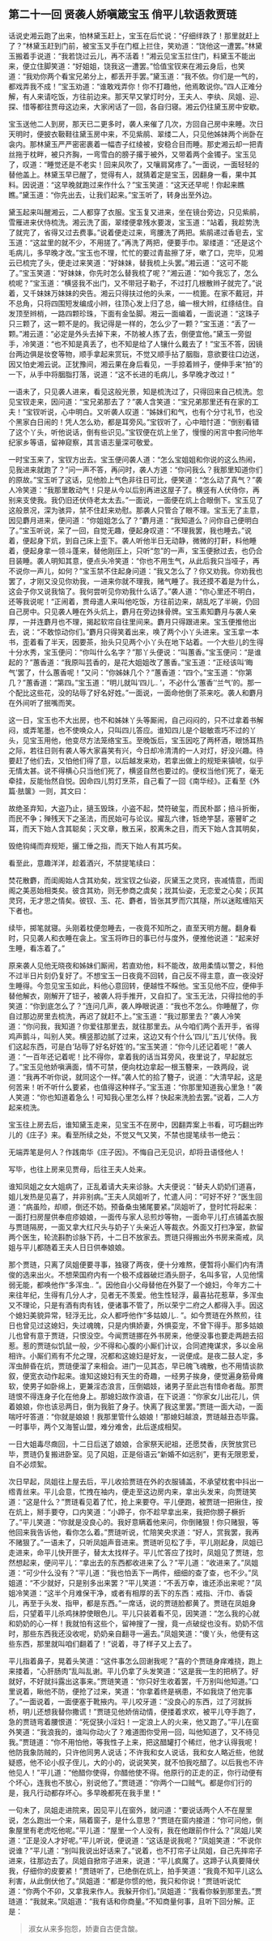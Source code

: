 ## 第二十一回 贤袭人娇嗔箴宝玉 俏平儿软语救贾琏


<p>话说史湘云跑了出来，怕林黛玉赶上，宝玉在后忙说：“仔细绊跌了！那里就赶上了？”林黛玉赶到门前，被宝玉叉手在门框上拦住，笑劝道：“饶他这一遭罢。”林黛玉搬着手说道：“我若饶过云儿，再不活着！”湘云见宝玉拦住门，料黛玉不能出来，便立住脚笑道：“好姐姐，饶我这一遭罢。”恰值宝钗来在湘云身后，也笑道：“我劝你两个看宝兄弟分上，都丢开手罢。”黛玉道：“我不依。你们是一气的，都戏弄我不成！”宝玉劝道：“谁敢戏弄你！你不打趣他，他焉敢说你。”四人正难分解，有人来请吃饭，方往前边来。那天早又掌灯时分，王夫人、李纨、凤姐、迎、探、惜等都往贾母这边来，大家闲话了一回，各自归寝。湘云仍往黛玉房中安歇。</p>
<p>宝玉送他二人到房，那天已二更多时，袭人来催了几次，方回自己房中来睡。次日天明时，便披衣靸鞋往黛玉房中来，不见紫鹃、翠缕二人，只见他姊妹两个尚卧在衾内。那林黛玉严严密密裹着一幅杏子红绫被，安稳合目而睡。那史湘云却一把青丝拖于枕畔，被只齐胸，一弯雪白的膀子撂于被外，又带着两个金镯子。宝玉见了，叹道：“睡觉还是不老实！回来风吹了，又嚷肩窝疼了。”一面说，一面轻轻的替他盖上。林黛玉早已醒了，觉得有人，就猜着定是宝玉，因翻身一看，果中其料。因说道：“这早晚就跑过来作什么？”宝玉笑道：“这天还早呢！你起来瞧瞧。”黛玉道：“你先出去，让我们起来。”宝玉听了，转身出至外边。</p>
<p>黛玉起来叫醒湘云，二人都穿了衣服。宝玉复又进来，坐在镜台旁边，只见紫鹃，雪雁进来伏侍梳洗。湘云洗了面，翠缕便拿残水要泼，宝玉道：“站着，我趁势洗了就完了，省得又过去费事。”说着便走过来，弯腰洗了两把。紫鹃递过香皂去，宝玉道：“这盆里的就不少，不用搓了。”再洗了两把，便要手巾。翠缕道：“还是这个毛病儿，多早晚才改。”宝玉也不理，忙忙的要过青盐擦了牙，嗽了口，完毕，见湘云已梳完了头，便走过来笑道：“好妹妹，替我梳上头罢。”湘云道：“这可不能了。”宝玉笑道：“好妹妹，你先时怎么替我梳了呢？”湘云道：“如今我忘了，怎么梳呢？”宝玉道：“横竖我不出门，又不带冠子勒子，不过打几根散辫子就完了。”说着，又千妹妹万妹妹的央告。湘云只得扶过他的头来，一一梳篦。在家不戴冠，并不总角，只将四围短发编成小辫，往顶心发上归了总，编一根大辫，红绦结住。自发顶至辫梢，一路四颗珍珠，下面有金坠脚。湘云一面编着，一面说道：“这珠子只三颗了，这一颗不是的。我记得是一样的，怎么少了一颗？”宝玉道：“丢了一颗。”湘云道：“必定是外头去掉下来，不防被人拣了去，倒便宜他。”黛玉一旁盥手，冷笑道：“也不知是真丢了，也不知是给了人镶什么戴去了！”宝玉不答，因镜台两边俱是妆奁等物，顺手拿起来赏玩，不觉又顺手拈了胭脂，意欲要往口边送，因又怕史湘云说。正犹豫间，湘云果在身后看见，一手掠着辫子，便伸手来“拍”的一下，从手中将胭脂打落，说道：“这不长进的毛病儿，多早晚才改过！“</p>
<p>一语未了，只见袭人进来，看见这般光景，知是梳洗过了，只得回来自己梳洗。忽见宝钗走来，因问道：“宝兄弟那去了？”袭人含笑道：“宝兄弟那里还有在家的工夫！”宝钗听说，心中明白。又听袭人叹道：“姊妹们和气，也有个分寸礼节，也没个黑家白日闹的！凭人怎么劝，都是耳旁风。”宝钗听了，心中暗忖道：“倒别看错了这个丫头，听他说话，倒有些识见。”宝钗便在炕上坐了，慢慢的闲言中套问他年纪家乡等语，留神窥察，其言语志量深可敬爱。</p>
<p>一时宝玉来了，宝钗方出去。宝玉便问袭人道：“怎么宝姐姐和你说的这么热闹，见我进来就跑了？”问一声不答，再问时，袭人方道：“你问我么？我那里知道你们的原故。”宝玉听了这话，见他脸上气色非往日可比，便笑道：“怎么动了真气？”袭人冷笑道：“我那里敢动气！只是从今以后别再进这屋子了。横竖有人伏侍你，再别来支使我。我仍旧还伏侍老太太去。”一面说，一面便在炕上合眼倒下。宝玉见了这般景况，深为骇异，禁不住赶来劝慰。那袭人只管合了眼不理。宝玉无了主意，因见麝月进来，便问道：“你姐姐怎么了？”麝月道：“我知道么？问你自己便明白了。”宝玉听说，呆了一回，自觉无趣，便起身叹道：“不理我罢，我也睡去。”说着，便起身下炕，到自己床上歪下。袭人听他半日无动静，微微的打鼾，料他睡着，便起身拿一领斗蓬来，替他刚压上，只听“忽”的一声，宝玉便掀过去，也仍合目装睡。袭人明知其意，便点头冷笑道：“你也不用生气，从此后我只当哑子，再不说你一声儿，如何？”宝玉禁不住起身问道：“我又怎么了？你又劝我。你劝我也罢了，才刚又没见你劝我，一进来你就不理我，赌气睡了。我还摸不着是为什么，这会子你又说我恼了。我何尝听见你劝我什么话了。”袭人道：“你心里还不明白，还等我说呢！“正闹着，贾母遣人来叫他吃饭，方往前边来，胡乱吃了半碗，仍回自己房中。只见袭人睡在外头炕上，麝月在旁边抹骨牌。宝玉素知麝月与袭人亲厚，一并连麝月也不理，揭起软帘自往里间来。麝月只得跟进来。宝玉便推他出去，说：“不敢惊动你们。”麝月只得笑着出来，唤了两个小丫头进来。宝玉拿一本书，歪着看了半天，因要茶，抬头只见两个小丫头在地下站着。一个大些儿的生得十分水秀，宝玉便问：“你叫什么名字？”那丫头便说：“叫蕙香。”宝玉便问：“是谁起的？”蕙香道：“我原叫芸香的，是花大姐姐改了蕙香。”宝玉道：“正经该叫‘晦气’罢了，什么蕙香呢！”又问：“你姊妹几个？”蕙香道：“四个。”宝玉道：“你第几？”蕙香道：“第四。”宝玉道：“明儿就叫‘四儿.. ’，不必什么‘蕙香’‘兰气’的。那一个配比这些花，没的玷辱了好名好姓。”一面说，一面命他倒了茶来吃。袭人和麝月在外间听了抿嘴而笑。</p>
<p>这一日，宝玉也不大出房，也不和姊妹丫头等厮闹，自己闷闷的，只不过拿着书解闷，或弄笔墨，也不使唤众人，只叫四儿答应。谁知四儿是个聪敏乖巧不过的丫头，见宝玉用他，他变尽方法笼络宝玉。至晚饭后，宝玉因吃了两杯酒，眼饧耳热之际，若往日则有袭人等大家喜笑有兴，今日却冷清清的一人对灯，好没兴趣。待要赶了他们去，又怕他们得了意，以后越发来劝，若拿出做上的规矩来镇唬，似乎无情太甚。说不得横心只当他们死了，横竖自然也要过的。便权当他们死了，毫无牵挂，反能怡然自悦。因命四儿剪灯烹茶，自己看了一回《南华经》。正看至《外篇·胠箧》一则，其文曰：</p>
<p>故绝圣弃知，大盗乃止，擿玉毁珠，小盗不起，焚符破玺，而民朴鄙；掊斗折衡，而民不争；殚残天下之圣法，而民始可与论议。擢乱六律，铄绝竽瑟，塞瞽旷之耳，而天下始人含其聪矣；灭文章，散五采，胶离朱之目，而天下始人含其明矣，</p>
<p>毁绝钩绳而弃规矩，攦工倕之指，而天下始人有其巧矣。</p>
<p>看至此，意趣洋洋，趁着酒兴，不禁提笔续曰：</p>
<p>焚花散麝，而闺阁始人含其劝矣，戕宝钗之仙姿，灰黛玉之灵窍，丧减情意，而闺阁之美恶始相类矣。彼含其劝，则无参商之虞矣；戕其仙姿，无恋爱之心矣；灰其灵窍，无才思之情矣。彼钗、玉、花、麝者，皆张其罗而穴其隧，所以迷眩缠陷天下者也。</p>
<p>续毕，掷笔就寝。头刚着枕便忽睡去，一夜竟不知所之，直至天明方醒。翻身看时，只见袭人和衣睡在衾上。宝玉将昨日的事已付与度外，便推他说道：“起来好生睡，看冻着了。”</p>
<p>原来袭人见他无晓夜和姊妹们厮闹，若直劝他，料不能改，故用柔情以警之，料他不过半日片刻仍复好了。不想宝玉一日夜竟不回转，自己反不得主意，直一夜没好生睡得。今忽见宝玉如此，料他心意回转，便越性不睬他。宝玉见他不应，便伸手替他解衣，刚解开了钮子，被袭人将手推开，又自扣了。宝玉无法，只得拉他的手笑道：“你到底怎么了？”连问几声，袭人睁眼说道：“我也不怎么。你睡醒了，你自过那边房里去梳洗，再迟了就赶不上。”宝玉道：“我过那里去？”袭人冷笑道：“你问我，我知道？你爱往那里去，就往那里去。从今咱们两个丢开手，省得鸡声鹅斗，叫别人笑。横竖那边腻了过来，这边又有个什么‘四儿’‘五儿’伏侍。我们这起东西，可是白‘玷辱了好名好姓’的。”宝玉笑道：“你今儿还记着呢！”袭人道：“一百年还记着呢！比不得你，拿着我的话当耳旁风，夜里说了，早起就忘了。”宝玉见他娇嗔满面，情不可禁，便向枕边拿起一根玉簪来，一跌两段，说道：“我再不听你说，就同这个一样。”袭人忙的拾了簪子，说道：“大清早起，这是何苦来！听不听什么要紧，也值得这种样子。”宝玉道：“你那里知道我心里急！”袭人笑道：“你也知道着急么！可知我心里怎么样？快起来洗脸去罢。”说着，二人方起来梳洗。</p>
<p>宝玉往上房去后，谁知黛玉走来，见宝玉不在房中，因翻弄案上书看，可巧翻出昨儿的《庄子》来。看至所续之处，不觉又气又笑，不禁也提笔续书一绝云：</p>
<p>无端弄笔是何人？作践南华《庄子因》。不悔自己无见识，却将丑语怪他人！</p>
<p>写毕，也往上房来见贾母，后往王夫人处来。</p>
<p>谁知凤姐之女大姐病了，正乱着请大夫来诊脉。大夫便说：“替夫人奶奶们道喜，姐儿发热是见喜了，并非别病。”王夫人凤姐听了，忙遣人问：“可好不好？”医生回道：“病虽险，却顺，倒还不妨。预备桑虫猪尾要紧。”凤姐听了，登时忙将起来：一面打扫房屋供奉痘疹娘娘，一面传与家人忌煎炒等物，一面命平儿打点铺盖衣服与贾琏隔房，一面又拿大红尺头与奶子丫头亲近人等裁衣。外面又打扫净室，款留两个医生，轮流斟酌诊脉下药，十二日不放家去。贾琏只得搬出外书房来斋戒，凤姐与平儿都随着王夫人日日供奉娘娘。</p>
<p>那个贾琏，只离了凤姐便要寻事，独寝了两夜，便十分难熬，便暂将小厮们内有清俊的选来出火。不想荣国府内有一个极不成器破烂酒头厨子，名叫多官，人见他懦弱无能，都唤他作“多浑虫.. ”。因他自小父母替他在外娶了一个媳妇，今年方二十来往年纪，生得有几分人才，见者无不羡爱。他生性轻浮，最喜拈花惹草，多浑虫又不理论，只是有酒有肉有钱，便诸事不管了，所以荣宁二府之人都得入手。因这个媳妇美貌异常，轻浮无比，众人都呼他作“多姑娘儿.. ”。如今贾琏在外熬煎，往日也曾见过这媳妇，失过魂魄，只是内惧娇妻，外惧娈宠，不曾下得手。那多姑娘儿也曾有意于贾琏，只恨没空。今闻贾琏挪在外书房来，他便没事也要走两趟去招惹。惹的贾琏似饥鼠一般，少不得和心腹的小厮们计议，合同遮掩谋求，多以金帛相许。小厮们焉有不允之理，况都和这媳妇是好友，一说便成。是夜二鼓人定，多浑虫醉昏在炕，贾琏便溜了来相会。进门一见其态，早已魄飞魂散，也不用情谈款叙，便宽衣动作起来。谁知这媳妇有天生的奇趣，一经男子挨身，便觉遍身筋骨瘫软，使男子如卧绵上，更兼淫态浪言，压倒娼妓，诸男子至此岂有惜命者哉。那贾琏恨不得连身子化在他身上。那媳妇故作浪语，在下说道：“你家女儿出花儿，供着娘娘，你也该忌两日，倒为我脏了身子。快离了我这里罢。”贾琏一面大动，一面喘吁吁答道：“你就是娘娘！我那里管什么娘娘！”那媳妇越浪，贾琏越丑态毕露。一时事毕，两个又海誓山盟，难分难舍，此后遂成相契。</p>
<p>一日大姐毒尽癍回，十二日后送了娘娘，合家祭天祀祖，还愿焚香，庆贺放赏已毕，贾琏仍复搬进卧室。见了风姐，正是俗语云“新婚不如远别”，更有无限恩爱，自不必烦絮。</p>
<p>次日早起，凤姐往上屋去后，平儿收拾贾琏在外的衣服铺盖，不承望枕套中抖出一绺青丝来。平儿会意，忙拽在袖内，便走至这边房内来，拿出头发来，向贾琏笑道：“这是什么？”贾琏看见着了忙，抢上来要夺。平儿便跑，被贾琏一把揪住，按在炕上，掰手要夺，口内笑道：“小蹄子，你不趁早拿出来，我把你膀子橛折了。”平儿笑道：“你就是没良心的。我好意瞒着他来问，你倒赌狠！你只赌狠，等他回来我告诉他，看你怎么着。”贾琏听说，忙陪笑央求道：“好人，赏我罢，我再不赌狠了。”一语未了，只听凤姐声音进来。贾琏听见松了手，平儿刚起身，凤姐已走进来，命平儿快开匣子，替太太找样子。平儿忙答应了找时，凤姐见了贾琏，忽然想起来，便问平儿：“拿出去的东西都收进来了么？”平儿道：“收进来了。”凤姐道：“可少什么没有？”平儿道：“我也怕丢下一两件，细细的查了查，也不少。”凤姐道：“不少就好，只是别多出来罢？”平儿笑道：“不丢万幸，谁还添出来呢？”凤姐冷笑道：“这半个月难保干净，或者有相厚的丢下的东西：戒指、汗巾、香袋儿，再至于头发、指甲，都是东西。”一席话，说的贾琏脸都黄了。贾琏在凤姐身后，只望着平儿杀鸡抹脖使眼色儿。平儿只装着看不见，因笑道：“怎么我的心就和奶奶的心一样！我就怕有这些个，留神搜了一搜，竟一点破绽也没有。奶奶不信时，那些东西我还没收呢，奶奶亲自翻寻一遍去。”凤姐笑道：“傻丫头，他便有这些东西，那里就叫咱们翻着了！”说着，寻了样子又上去了。</p>
<p>平儿指着鼻子，晃着头笑道：“这件事怎么回谢我呢？”喜的个贾琏身痒难挠，跑上来搂着，“心肝肠肉”乱叫乱谢。平儿仍拿了头发笑道：“这是我一生的把柄了。好就好，不好就抖露出这事来。”贾琏笑道：“你只好生收着罢，千万别叫他知道。”口里说着，瞅他不防，便抢了过来，笑道：“你拿着终是祸患，不如我烧了他完事了。”一面说着，一面便塞于靴掖内。平儿咬牙道：“没良心的东西，过了河就拆桥，明儿还想我替你撒谎！”贾琏见他娇俏动情，便搂着求欢，被平儿夺手跑了，急的贾琏弯着腰恨道：“死促狭小淫妇！一定浪上人的火来，他又跑了。”平儿在窗外笑道：“我浪我的，谁叫你动火了？难道图你受用一回，叫他知道了，又不待见我。”贾琏道：“你不用怕他，等我性子上来，把这醋罐打个稀烂，他才认得我呢！他防我象防贼的，只许他同男人说话；不许我和女人说话，我和女人略近些，他就疑惑，他不论小叔子侄儿，大的小的，说说笑笑，就不怕我吃醋了。以后我也不许他见人！”平儿道：“他醋你使得，你醋他使不得。他原行的正走的正，你行动便有个坏心，连我也不放心，别说他了。”贾琏道：“你两个一口贼气。都是你们行的是，我凡行动都存坏心。多早晚都死在我手里！“</p>
<p>一句未了，凤姐走进院来，因见平儿在窗外，就问道：“要说话两个人不在屋里说，怎么跑出一个来，隔着窗子，是什么意思？”贾琏在窗内接道：“你可问他，倒象屋里有老虎吃他呢。”平儿道：“屋里一个人没有，我在他跟前作什么？”凤姐儿笑道：“正是没人才好呢。”平儿听说，便说道：“这话是说我呢？”凤姐笑道：“不说你说谁？”平儿道：“别叫我说出好话来了。”说着，也不打帘子让凤姐，自己先摔帘子进来，往那边去了。凤姐自掀帘子进来，说道：“平儿疯魔了。这蹄子认真要降伏我，仔细你的皮要紧！”贾琏听了，已绝倒在炕上，拍手笑道：“我竟不知平儿这么利害，从此倒伏他了。”凤姐道：“都是你惯的他，我只和你说！”贾琏听说忙道：“你两个不卯，又拿我来作人。我躲开你们。”凤姐道：“我看你躲到那里去。”贾琏道：“我就来。”凤姐道：“我有话和你商量。”不知商量何事，且听下回分解。正是：</p>
<blockquote><p>淑女从来多抱怨，娇妻自古便含酸。</p></blockquote>
